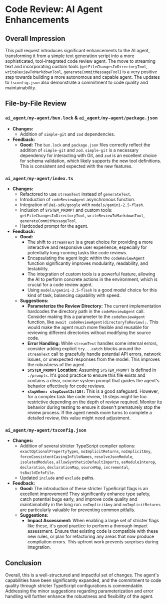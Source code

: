 # Code Review: AI Agent Enhancements

## Overall Impression

This pull request introduces significant enhancements to the AI agent, transforming it from a simple text generation script into a more sophisticated, tool-integrated code review agent. The move to streaming text and incorporating custom tools (`getFileChangesInDirectoryTool`, `writeReviewToMarkdownTool`, `generateCommitMessageTool`) is a very positive step towards building a more autonomous and capable agent. The updates to `tsconfig.json` also demonstrate a commitment to code quality and maintainability.

## File-by-File Review

### `ai_agent/my-agent/bun.lock` & `ai_agent/my-agent/package.json`

-   **Changes:**
    -   Addition of `simple-git` and `zod` dependencies.
-   **Feedback:**
    -   **Good:** The `bun.lock` and `package.json` files correctly reflect the addition of `simple-git` and `zod`. `simple-git` is a necessary dependency for interacting with Git, and `zod` is an excellent choice for schema validation, which likely supports the new tool definitions. This is consistent and expected with the new features.

### `ai_agent/my-agent/index.ts`

-   **Changes:**
    -   Refactored to use `streamText` instead of `generateText`.
    -   Introduction of `codeReviewAgent` asynchronous function.
    -   Integration of `@ai-sdk/google` with `models/gemini-2.5-flash`.
    -   Inclusion of `SYSTEM_PROMPT` and custom tools: `getFileChangesInDirectoryTool`, `writeReviewToMarkdownTool`, `generateCommitMessageTool`.
    -   Hardcoded prompt for the agent.
-   **Feedback:**
    -   **Good:**
        -   The shift to `streamText` is a great choice for providing a more interactive and responsive user experience, especially for potentially long-running tasks like code reviews.
        -   Encapsulating the agent logic within the `codeReviewAgent` function significantly improves modularity, readability, and testability.
        -   The integration of custom tools is a powerful feature, allowing the AI to perform concrete actions in the environment, which is crucial for a code review agent.
        -   Using `models/gemini-2.5-flash` is a good model choice for this kind of task, balancing capability with speed.
    -   **Suggestions:**
        -   **Parameterize the Review Directory:** The current implementation hardcodes the directory path in the `codeReviewAgent` call. Consider making this a parameter to the `codeReviewAgent` function, like `await codeReviewAgent(directoryToReview);`. This would make the agent much more flexible and reusable for reviewing different directories without modifying the source code.
        -   **Error Handling:** While `streamText` handles some internal errors, consider adding explicit `try...catch` blocks around the `streamText` call to gracefully handle potential API errors, network issues, or unexpected responses from the model. This improves the robustness of the agent.
        -   **`SYSTEM_PROMPT` Location:** Assuming `SYSTEM_PROMPT` is defined in `./prompts`. It's good practice to ensure this file exists and contains a clear, concise system prompt that guides the agent's behavior effectively for code reviews.
        -   **`stopWhen: stepCountIs(10)`:** This is a good safeguard. However, for a complex task like code review, `10` steps might be too restrictive depending on the depth of review required. Monitor its behavior during testing to ensure it doesn't prematurely stop the review process. If the agent needs more turns to complete a detailed review, this value might need adjustment.

### `ai_agent/my-agent/tsconfig.json`

-   **Changes:**
    -   Addition of several stricter TypeScript compiler options: `exactOptionalPropertyTypes`, `noImplicitReturns`, `noImplicitAny`, `forceConsistentCasingInFileNames`, `resolveJsonModule`, `isolatedModules`, `allowSyntheticDefaultImports`, `esModuleInterop`, `declaration`, `declarationMap`, `sourceMap`, `incremental`, `tsBuildInfoFile`.
    -   Updated `include` and `exclude` paths.
-   **Feedback:**
    -   **Good:** The introduction of these stricter TypeScript flags is an excellent improvement! They significantly enhance type safety, catch potential bugs early, and improve code quality and maintainability in the long run. `noImplicitAny` and `noImplicitReturns` are particularly valuable for preventing common pitfalls.
    -   **Suggestions:**
        -   **Impact Assessment:** When enabling a large set of stricter flags like these, it's good practice to perform a thorough impact assessment. Ensure that existing code is compatible with these new rules, or plan for refactoring any areas that now produce compilation errors. This upfront work prevents surprises during integration.

## Conclusion

Overall, this is a well-structured and impactful set of changes. The agent's capabilities have been significantly expanded, and the commitment to code quality through stricter TypeScript configurations is commendable. Addressing the minor suggestions regarding parameterization and error handling will further enhance the robustness and flexibility of the agent.
